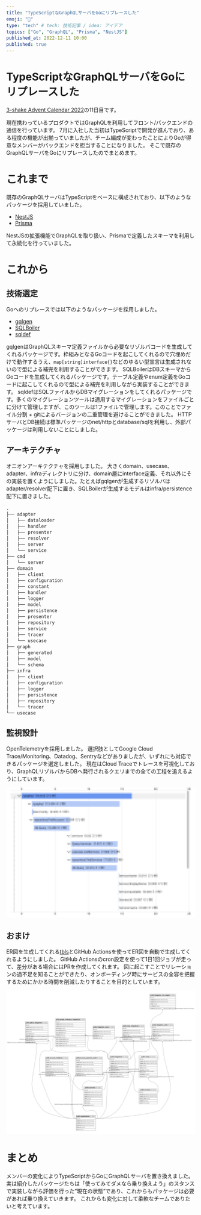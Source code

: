 ```yaml
---
title: "TypeScriptなGraphQLサーバをGoにリプレースした"
emoji: "🚚"
type: "tech" # tech: 技術記事 / idea: アイデア
topics: ["Go", "GraphQL", "Prisma", "NestJS"]
published_at: 2022-12-11 10:00
published: true
---
```


# TypeScriptなGraphQLサーバをGoにリプレースした

[3-shake Advent Calendar 2022](https://qiita.com/advent-calendar/2022/3-shake)の11日目です。

現在携わっているプロダクトではGraphQLを利用してフロント/バックエンドの通信を行っています。
7月に入社した当初はTypeScriptで開発が進んでおり、ある程度の機能が出揃っていましたが、チーム編成が変わったことによりGoが得意なメンバーがバックエンドを担当することになりました。
そこで既存のGraphQLサーバをGoにリプレースしたのでまとめます。

# これまで

既存のGraphQLサーバはTypeScriptをベースに構成されており、以下のようなパッケージを採用していました。

- [NestJS](https://nestjs.com)
- [Prisma](https://www.prisma.io)

NestJSの拡張機能でGraphQLを取り扱い、Prismaで定義したスキーマを利用して永続化を行っていました。

# これから

## 技術選定

Goへのリプレースでは以下のようなパッケージを採用しました。

- [gqlgen](https://gqlgen.com)
- [SQLBoiler](https://github.com/volatiletech/sqlboiler)
- [sqldef](https://sqldef.github.io)

gqlgenはGraphQLスキーマ定義ファイルから必要なリゾルバコードを生成してくれるパッケージです。枠組みとなるGoコードを起こしてくれるので穴埋めだけで動作するうえ、`map[string]interface{}`などのゆるい型宣言は生成されないので型による補完を利用することができます。
SQLBoilerはDBスキーマからGoコードを生成してくれるパッケージです。テーブル定義やenum定義をGoコードに起こしてくれるので型による補完を利用しながら実装することができます。
sqldefはSQLファイルからDBマイグレーションをしてくれるパッケージです。多くのマイグレーションツールは適用するマイグレーションをファイルごとに分けて管理しますが、このツールは1ファイルで管理します。このことでファイル分割 + gitによるバージョンの二重管理を避けることができました。
HTTPサーバとDB接続は標準パッケージのnet/httpとdatabase/sqlを利用し、外部パッケージは利用しないことにしました。

## アーキテクチャ

オニオンアーキテクチャを採用しました。
大きくdomain、usecase、adapter、infraディレクトリに分け、domain層にinterface定義、それ以外にその実装を置くようにしました。たとえばgqlgenが生成するリゾルバはadapter/resolver配下に置き、SQLBoilerが生成するモデルはinfra/persistence配下に置きました。

```
.
├── adapter
│   ├── dataloader
│   ├── handler
│   ├── presenter
│   ├── resolver
│   ├── server
│   └── service
├── cmd
│   └── server
├── domain
│   ├── client
│   ├── configuration
│   ├── constant
│   ├── handler
│   ├── logger
│   ├── model
│   ├── persistence
│   ├── presenter
│   ├── repository
│   ├── service
│   ├── tracer
│   └── usecase
├── graph
│   ├── generated
│   ├── model
│   └── schema
├── infra
│   ├── client
│   ├── configuration
│   ├── logger
│   ├── persistence
│   ├── repository
│   └── tracer
└── usecase
```

## 監視設計

OpenTelemetryを採用しました。
選択肢としてGoogle Cloud Trace/Monitoring、Datadog、Sentryなどがありましたが、いずれにも対応できるパッケージを選定しました。
現在はCloud Traceでトレースを可視化しており、GraphQLリゾルバからDBへ発行されるクエリまでの全ての工程を追えるようにしています。

![](/images/7c3013bb132437/trace.png)

## おまけ

ER図を生成してくれる[tbls](https://github.com/k1LoW/tbls)とGitHub Actionsを使ってER図を自動で生成してくれるようにしました。
GitHub Actionsのcron設定を使って1日1回ジョブが走って、差分がある場合にはPRを作成してくれます。
図に起こすことでリレーションの過不足を知ることができたり、オンボーディング時にサービスの全容を把握するためにかかる時間を削減したりすることを目的としています。

![](/images/7c3013bb132437/schema.png)

# まとめ

メンバーの変化によりTypeScriptからGoにGraphQLサーバを置き換えました。
実は紹介したパッケージたちは「使ってみてダメなら乗り換えよう」のスタンスで実装しながら評価を行った”現在の状態”であり、これからもパッケージは必要があれば乗り換えていきます。
これからも変化に対して柔軟なチームでありたいと考えています。
